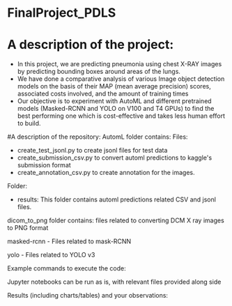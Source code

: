 # FinalProject_PDLS

# A description of the project:

- In this project, we are predicting pneumonia using chest X-RAY images by predicting bounding boxes around areas of the lungs. 
- We have done a comparative analysis of various Image object detection models on the basis of their MAP (mean average precision) scores, associated costs involved, and   the amount of training times
- Our objective is to experiment with AutoML and different pretrained models (Masked-RCNN and YOLO on V100 and T4 GPUs) to find the best performing one which is cost-effective and takes less human effort to build. 

#A description of the repository:
AutomL folder contains: 
Files:
- create_test_jsonl.py to create jsonl files for test data
- create_submission_csv.py to convert automl predictions to kaggle's submission format
- create_annotation_csv.py to create annotation for the images.

Folder: 
- results: This folder contains automl predictions related CSV and jsonl files.

dicom_to_png folder contains: files related to converting DCM X ray images to PNG format

masked-rcnn - Files related to mask-RCNN

yolo - Files related to YOLO v3

Example commands to execute the code:

Jupyter notebooks can be run as is, with relevant files provided along side


Results (including charts/tables) and your observations:
